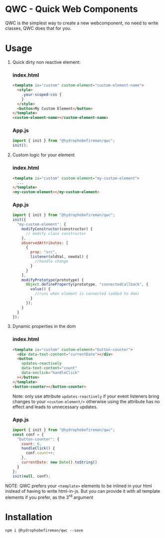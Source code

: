 # QWC - Quick Web Components

QWC is the simplest way to create a new webcomponent, no need to write classes, QWC does that for you.

# Usage

1. Quick dirty non reactive element:
   ### index.html
   ```html
   <template is="custom" custom-element="custom-element-name">
     <style>
       .your-scoped-css {
       }
     </style>
     <button>My Custom Element</button>
   </template>
   <custom-element-name></custom-element-name>
   ```
   ### App.js
   ```javascript
   import { init } from "@hydrophobefireman/qwc";
   init();
   ```
2. Custom logic for your element
   ### index.html
   ```html
   <template is="custom" custom-element="my-custom-element">
     ...
   </template>
   <my-custom-element></my-custom-element>
   ```
   ### App.js
   ```javascript
   import { init } from "@hydrophobefireman/qwc";
   init({
     "my-custom-element": {
       modifyConstructor(constructor) {
         // modify class constructor
       },
       observedAttributes: [
         {
           prop: "src",
           listener(oldVal, newVal) {
             //handle change
           }
         }
       ],
       modifyPrototype(prototype) {
         Object.defineProperty(prototype, "connectedCallback", {
           value() {
             //runs when element is connected (added to dom)
           }
         });
       }
     }
   });
   ```

3) Dynamic properties in the dom
   ### index.html
   ```html
   <template is="custom" custom-element="button-counter">
     <div data-text-content="currentDate"></div>
     <button
       updates-reactively
       data-text-content="count"
       data-onclick="handleClick"
     ></button>
   </template>
   <button-counter></button-counter>
   ```
   Note: only use attribute `updates-reactively` if your event listeners bring changes to your `<custom-element/>` otherwise using the attribute has no effect and leads to unnecessary updates.
   ### App.js
   ```javascript
   import { init } from "@hydrophobefireman/qwc";
   const conf = {
     "button-counter": {
       count: 0,
       handleClick() {
         conf.count++;
       },
       currentDate: new Date().toString()
     }
   };
   init(null, conf);
   ```

NOTE: QWC prefers your `<template>` elements to be inlined in your html instead of having to write html-in-js. But you can provide it with all template elements if you prefer, as the 3<sup>rd</sup> argument

# Installation

`npm i @hydrophobefireman/qwc --save`
